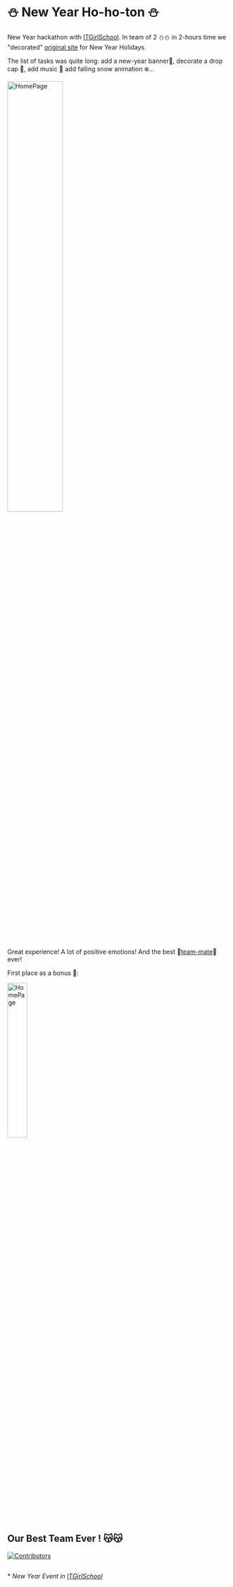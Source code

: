 # ⛄ New Year Ho-ho-ton ⛄

New Year hackathon with [ITGirlSchool]. In team of 2 ⛄⛄ in 2-hours time we "decorated" [original site] for New Year Holidays.

The list of tasks was quite long: add a new-year banner🎄, decorate a drop cap 🎅, add music 🎵 add falling snow animation ❄️... 

<img width="50%" alt="HomePage" src="../main/screenshots/photo_2022-01-08_13-05-04.jpg">


Great experience! A lot of positive emotions! And the best 🥳[team-mate]🥳 ever!

First place as a bonus 🥇:


<img width="30%" alt="HomePage" src="../main/screenshots/photo_2022-09-15_11-11-59.jpg">

<br><br>
## Our Best Team Ever ! 😽😽

[![Contributors](https://contrib.rocks/image?repo=AlenaGM/Ho-ho-ton)](https://github.com/AlenaGM/Ho-ho-ton/graphs/contributors)

##

  
  \* _New Year Event in [ITGirlSchool]_ 



[ITGirlSchool]: <https://itgirlschool.com/en>
[original site]: <https://psihosomatika.github.io/TravelInRussia/>
[team-mate]: <https://github.com/VNeskoromnaya>
[result]: <https://alenagm.github.io/Ho-ho-ton/>

